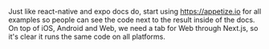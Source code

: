 Just like react-native and expo docs do, start using https://appetize.io for all examples so people can see the code next to the result inside of the docs. On top of iOS, Android and Web, we need a tab for Web through Next.js, so it's clear it runs the same code on all platforms.